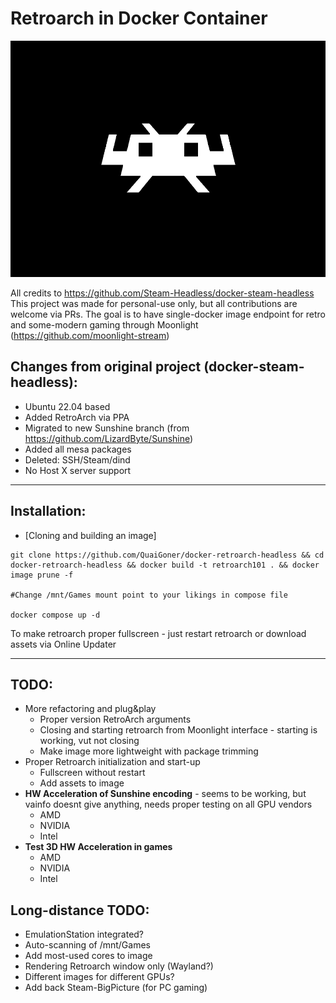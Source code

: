# Retroarch in Docker Container

![](./overlay/usr/share/backgrounds/retroarch.png)

All credits to https://github.com/Steam-Headless/docker-steam-headless
This project was made for personal-use only, but all contributions are welcome via PRs.
The goal is to have single-docker image endpoint for retro and some-modern gaming through Moonlight (https://github.com/moonlight-stream)

## Changes from original project (docker-steam-headless):
- Ubuntu 22.04 based
- Added RetroArch via PPA
- Migrated to new Sunshine branch (from https://github.com/LizardByte/Sunshine)
- Added all mesa packages
- Deleted: SSH/Steam/dind
- No Host X server support

---
## Installation:

- [Cloning and building an image]

```
git clone https://github.com/QuaiGoner/docker-retroarch-headless && cd docker-retroarch-headless && docker build -t retroarch101 . && docker image prune -f

#Change /mnt/Games mount point to your likings in compose file

docker compose up -d

```

To make retroarch proper fullscreen - just restart retroarch or download assets via Online Updater

---
## TODO:
- More refactoring and plug&play
	- Proper version RetroArch arguments
	- Closing and starting retroarch from Moonlight interface - starting is working, vut not closing
	- Make image more lightweight with package trimming
- Proper Retroarch initialization and start-up
	- Fullscreen without restart
	- Add assets to image
- **HW Acceleration of Sunshine encoding** - seems to be working, but vainfo doesnt give anything, needs proper testing on all GPU vendors
	- AMD
	- NVIDIA
	- Intel
- **Test 3D HW Acceleration in games**
	- AMD
	- NVIDIA
	- Intel

## Long-distance TODO:
- EmulationStation integrated?
- Auto-scanning of /mnt/Games
- Add most-used cores to image
- Rendering Retroarch window only (Wayland?)
- Different images for different GPUs?
- Add back Steam-BigPicture (for PC gaming)